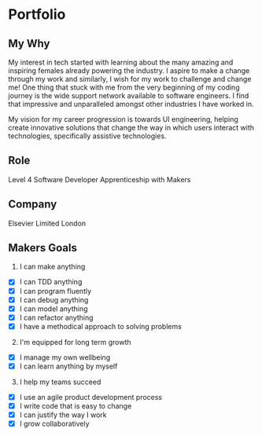 # Portfolio

## My Why

My interest in tech started with learning about the many amazing and inspiring females already powering the industry. I aspire to make a change through my work and similarly, I wish for my work to challenge and change me! One thing that stuck with me from the very beginning of my coding journey is the wide support network available to software engineers. I find that impressive and unparalleled amongst other industries I have worked in.

My vision for my career progression is towards UI engineering, helping create innovative solutions that change the way in which users interact with technologies, specifically assistive technologies.

## Role

Level 4 Software Developer Apprenticeship with Makers

## Company

Elsevier Limited London

## Makers Goals

1. I can make anything

- [x] I can TDD anything
- [x] I can program fluently
- [x] I can debug anything
- [x] I can model anything
- [x] I can refactor anything
- [x] I have a methodical approach to solving problems

2. I'm equipped for long term growth

- [x] I manage my own wellbeing
- [x] I can learn anything by myself

3. I help my teams succeed

- [x] I use an agile product development process
- [x] I write code that is easy to change
- [x] I can justify the way I work
- [x] I grow collaboratively
